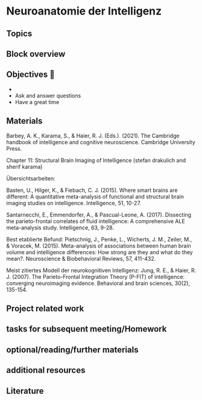 # Neuroanatomie der Intelligenz



## Topics 


## Block overview


## Objectives 📍

- 
- Ask and answer questions
- Have a great time


## Materials

Barbey, A. K., Karama, S., & Haier, R. J. (Eds.). (2021). The Cambridge handbook of intelligence and cognitive neuroscience. Cambridge University Press.

Chapter 11: Structural Brain Imaging of Intelligence (stefan drakulich and sherif karama)

Übersichtsarbeiten:

Basten, U., Hilger, K., & Fiebach, C. J. (2015). Where smart brains are different: A quantitative meta-analysis of functional and structural brain imaging studies on intelligence. Intelligence, 51, 10-27.

Santarnecchi, E., Emmendorfer, A., & Pascual-Leone, A. (2017). Dissecting the parieto-frontal correlates of fluid intelligence: A comprehensive ALE meta-analysis study. Intelligence, 63, 9-28.


Best etablierte Befund:
Pietschnig, J., Penke, L., Wicherts, J. M., Zeiler, M., & Voracek, M. (2015). Meta-analysis of associations between human brain volume and intelligence differences: How strong are they and what do they mean?. Neuroscience & Biobehavioral Reviews, 57, 411-432.

Meist zitiertes Modell der neurokognitiven Intelligenz:
Jung, R. E., & Haier, R. J. (2007). The Parieto-Frontal Integration Theory (P-FIT) of intelligence: converging neuroimaging evidence. Behavioral and brain sciences, 30(2), 135-154.


## Project related work


## tasks for subsequent meeting/Homework



## optional/reading/further materials


## additional resources


## Literature


